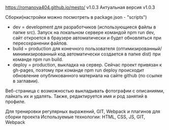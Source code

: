 https://romanova404.github.io/mesto/ v1.0.3
Актуальная версия v1.0.3

Сборки(настройки можно посмотреть в package.json - "scripts")
- dev = development для разработчиков (использующиеся файлы в папке src). Запуск на локальном сервере командой npm run dev, сайт откроется в браузере автоматически и будет обновляться при пересохранении файлов.
- build = production для конечного пользователя (оптимизированный/минимизированный код автоматически создается в папке dist) при команде npm run build. 
- deploy = production, выкладка на сервер. Сейчас проект привязан к gh-pages, поэтому при команде npm run deploy происходит обновление опубликованного материала на сайте github (по ссылке в заглавии).

Веб-страница с возможностью выкладывать фотографии с описаниями, лайкать их и удалять. Также, редактируется имя и род занятий в профиле.

Для тренировки регулярных выражений, GIT, Webpack и плагинов для сборки проекта
Используемые технологии: HTML, CSS, JS, GIT, Webpack